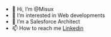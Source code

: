 - 👋 Hi, I’m @Misux
- 👀 I’m interested in Web developments
- 🌱 I’m a Salesforce Architect
- 📫 How to reach me [Linkedin](https://www.linkedin.com/in/francesco-misuraca/)

<!---
Misux/Misux is a ✨ special ✨ repository because its `README.md` (this file) appears on your GitHub profile.
You can click the Preview link to take a look at your changes.
--->
